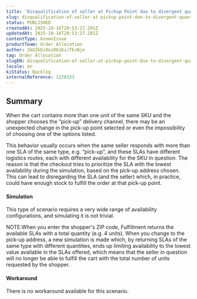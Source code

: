 ```yaml
---
title: 'Disqualification of seller at Pickup Point due to divergent quantity between SLAs at Checkout'
slug: disqualification-of-seller-at-pickup-point-due-to-divergent-quantity-between-slas-at-checkout
status: PUBLISHED
createdAt: 2025-10-16T20:53:27.281Z
updatedAt: 2025-10-16T20:53:27.281Z
contentType: knownIssue
productTeam: Order Allocation
author: 2mXZkbi0oi061KicTExNjo
tag: Order Allocation
slugEN: disqualification-of-seller-at-pickup-point-due-to-divergent-quantity-between-slas-at-checkout
locale: en
kiStatus: Backlog
internalReference: 1228333
---
```


## Summary


When the cart contains more than one unit of the same SKU and the shopper chooses the “pick-up” delivery channel, there may be an unexpected change in the pick-up point selected or even the impossibility of choosing one of the options listed.

This behavior usually occurs when the same seller responds with more than one SLA of the same type, e.g. “pick-up”, and these SLAs have different logistics routes, each with different availability for the SKU in question.
The reason is that the checkout tries to prioritize the SLA with the lowest availability during the simulation, based on the pick-up address chosen. This can lead to disregarding the SLA (and the seller) which, in practice, could have enough stock to fulfill the order at that pick-up point.


#### Simulation


This type of scenario requires a very wide range of availability configurations, and simulating it is not trivial.

NOTE:When you enter the shopper's ZIP code, Fulfillment returns the available SLAs with a total quantity (e.g. 4 units).
When you change to the pick-up address, a new simulation is made which, by returning SLAs of the same type with different quantities, ends up limiting availability to the lowest value available in the SLAs offered, which means that the seller in question will no longer be able to fulfill the cart with the total number of units requested by the shopper.


#### Workaround



There is no workaround available for this scenario.


